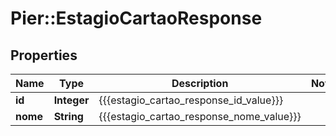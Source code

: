# Pier::EstagioCartaoResponse

## Properties
Name | Type | Description | Notes
------------ | ------------- | ------------- | -------------
**id** | **Integer** | {{{estagio_cartao_response_id_value}}} | 
**nome** | **String** | {{{estagio_cartao_response_nome_value}}} | 


